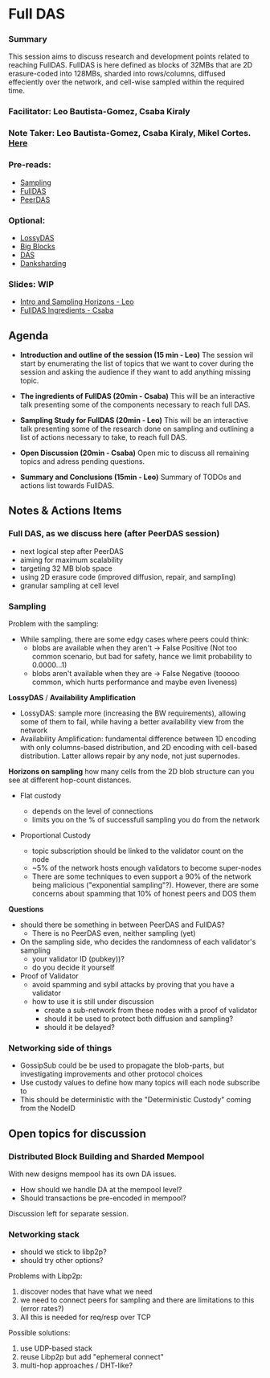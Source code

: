 # Full DAS

### Summary

This session aims to discuss research and development points related to reaching FullDAS. FullDAS is here defined as blocks of 32MBs that are 2D erasure-coded into 128MBs, sharded into rows/columns, diffused effeciently over the network, and cell-wise sampled within the required time.  

### Facilitator: Leo Bautista-Gomez, Csaba Kiraly

### Note Taker: Leo Bautista-Gomez, Csaba Kiraly, Mikel Cortes. [Here](https://hackmd.io/lqs5GePQSCWHIrYhIYYWtw)

### Pre-reads:

* [Sampling](https://ethresear.ch/t/full-das-sampling-analysis/20912)
* [FullDAS](https://ethresear.ch/t/fulldas-towards-massive-scalability-with-32mb-blocks-and-beyond/19529)
* [PeerDAS](https://ethresear.ch/t/peerdas-a-simpler-das-approach-using-battle-tested-p2p-components/16541)


### Optional:

* [LossyDAS](https://ethresear.ch/t/lossydas-lossy-incremental-and-diagonal-sampling-for-data-availability/18963/3)
* [Big Blocks](https://ethresear.ch/t/big-block-diffusion-and-organic-big-blocks-on-ethereum/17346)
* [DAS](https://blog.codex.storage/data-availability-sampling/)
* [Danksharding](https://ethereum.org/en/roadmap/danksharding/)

### Slides: WIP

- [ Intro and Sampling Horizons - Leo](https://drive.google.com/file/d/15Snd5RYBrfUtkPVN_4zxjpPqGU95Kk0c/view?usp=drive_link) 
- [FullDAS Ingredients - Csaba](https://drive.google.com/file/d/15N8oLiYEIRKzlOi1LOYh30GaNEljpNXr/view?usp=drive_link)

## Agenda

* **Introduction and outline of the session (15 min - Leo)**
The session wil start by enumerating the list of topics that we want to cover during the session and asking the audience if they want to add anything missing topic.

* **The ingredients of FullDAS (20min - Csaba)**
This will be an interactive talk presenting some of the components necessary to reach full DAS. 

* **Sampling Study for FullDAS (20min - Leo)**
This will be an interactive talk presenting some of the research done on sampling and outlining a list of actions necessary to take, to reach full DAS.

* **Open Discussion (20min - Csaba)**
Open mic to discuss all remaining topics and adress pending questions.

* **Summary and Conclusions (15min - Leo)**
Summary of TODOs and actions list towards FullDAS.


## Notes & Actions Items

### Full DAS, as we discuss here (after PeerDAS session)

- next logical step after PeerDAS
- aiming for maximum scalability
- targeting 32 MB blob space
- using 2D erasure code (improved diffusion, repair, and sampling)
- granular sampling at cell level

### Sampling
Problem with the sampling:
- While sampling, there are some edgy cases where peers could think:
    - blobs are available when they aren't -> False Positive (Not too common scenario, but bad for safety, hance we limit probability to 0.0000...1)
    - blobs aren't available when they are -> False Negative (tooooo common, which hurts performance and maybe even liveness)

**LossyDAS** / **Availability Amplification**
- LossyDAS: sample more (increasing the BW requirements), allowing some of them to fail, while having a better availability view from the network
- Availability Amplification: fundamental difference between 1D encoding with only columns-based distribution, and 2D encoding with cell-based distribution. Latter allows repair by any node, not just supernodes.

**Horizons on sampling**
how many cells from the 2D blob structure can you see at different hop-count distances.

- Flat custody 
    - depends on the level of connections
    - limits you on the % of successfull sampling you do from the network 

- Proportional Custody 
    - topic subscription should be linked to the validator count on the node
    - ~5% of the network hosts enough validators  to become super-nodes
    - There are some techniques to even support a 90% of the network being malicious ("exponential sampling"?). However, there are some concerns about spamming that 10% of honest peers and DOS them

**Questions**
- should there be something in between PeerDAS and FullDAS?
    - There is no PeerDAS even, neither sampling (yet)
- On the sampling side, who decides the randomness of each validator's sampling
    - your validator ID (pubkey))?
    - do you decide it yourself
- Proof of Validator
    - avoid spamming and sybil attacks by proving that you have a validator
    - how to use it is still under discussion
        - create a sub-network from these nodes with a proof of validator
        - should it be used to protect both diffusion and sampling?
        - should it be delayed?

### Networking side of things
- GossipSub could be be used to propagate the blob-parts, but investigating improvements and other protocol choices
- Use custody values to define how many topics will each node subscribe to
- This should be deterministic with the "Deterministic Custody" coming from the NodeID

## Open topics for discussion
### Distributed Block Building and Sharded Mempool

With new designs mempool has its own DA issues.
- How should we handle DA at the mempool level?
- Should transactions be pre-encoded in mempool?

Discussion left for separate session.

### Networking stack
- should we stick to libp2p? 
- should try other options?

Problems with Libp2p:
1. discover nodes that have what we need
2. we need to connect peers for sampling and there are limitations to this (error rates?)
3. All this is needed for req/resp over TCP 

Possible solutions:
1. use UDP-based stack
2. reuse Libp2p but add "ephemeral connect"
3. multi-hop approaches / DHT-like?
